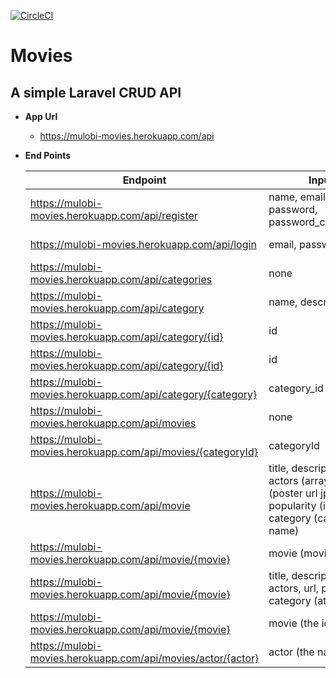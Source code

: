 [![CircleCI](https://circleci.com/gh/bmulobi/movies/tree/develop.svg?style=svg)](https://circleci.com/gh/bmulobi/movies/tree/develop)
# Movies

## A simple Laravel CRUD API

- **App Url**
  - https://mulobi-movies.herokuapp.com/api
  
- **End Points**

   | Endpoint             |  Inputs           | type   |
   |-----|-----|-----|
   | https://mulobi-movies.herokuapp.com/api/register | name, email, password, password_confirmation | post (public) |
   | https://mulobi-movies.herokuapp.com/api/login| email, password | post (public)|
   | https://mulobi-movies.herokuapp.com/api/categories| none| get (private)|
   | https://mulobi-movies.herokuapp.com/api/category| name, description| post (private) |
   | https://mulobi-movies.herokuapp.com/api/category/{id} | id | get (private) |
   | https://mulobi-movies.herokuapp.com/api/category/{id} | id | put (private) |
   | https://mulobi-movies.herokuapp.com/api/category/{category}| category_id | delete (private) |
   | https://mulobi-movies.herokuapp.com/api/movies| none | get (private) |
   | https://mulobi-movies.herokuapp.com/api/movies/{categoryId}| categoryId | get (private) |
   | https://mulobi-movies.herokuapp.com/api/movie | title, description, actors (array), url (poster url jpg or png), popularity (int), category (category name) | post (private) |
   | https://mulobi-movies.herokuapp.com/api/movie/{movie}| movie (movie ID) | get (private) |
   | https://mulobi-movies.herokuapp.com/api/movie/{movie} | title, description, actors, url, popularity, category (at least one) | put (private) |
   | https://mulobi-movies.herokuapp.com/api/movie/{movie} | movie (the id) | delete (private) |
   | https://mulobi-movies.herokuapp.com/api/movies/actor/{actor} | actor (the name) | get (private) |
